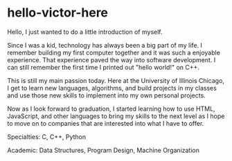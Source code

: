 # hello-victor-here

Hello, I just wanted to do a little introduction of myself. 

Since I was a kid, technology has always been a big part of my life. I remember building my first computer together
and it was such a enjoyable experience. That experience paved the way into software development. I can still 
remember the first time I printed out "hello world!" on C++. 

This is still my main passion today. Here at the University of Illinois Chicago, I get to learn new languages, algorithms,
and build projects in my classes and use those new skills to implement into my own personal projects. 

Now as I look forward to graduation, I started learning how to use HTML, JavaScript, and other languages to bring my
skills to the next level as I hope to move on to companies that are interested into what I have to offer.

Specialties: C, C++, Python

Academic: Data Structures, Program Design, Machine Organization
